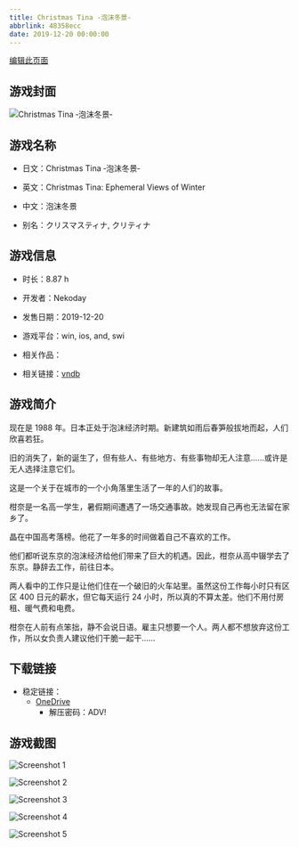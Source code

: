 ```yaml
---
title: Christmas Tina ‐泡沫冬景‐
abbrlink: 48358ecc
date: 2019-12-20 00:00:00
---
```

[编辑此页面](https://github.com/ACG-3/ADV3-source/blob/main/source/_posts/games/%E6%B3%A1%E6%B2%AB.md)

## 游戏封面

![Christmas Tina ‐泡沫冬景‐](https://pan.timero.xyz/d/onedrive/img_lib_001/%E6%B3%A1%E6%B2%AB_cover.avif)


## 游戏名称

- 日文：Christmas Tina ‐泡沫冬景‐
- 英文：Christmas Tina: Ephemeral Views of Winter
- 中文：泡沫冬景

- 别名：クリスマスティナ, クリティナ


## 游戏信息

- 时长：8.87 h
- 开发者：Nekoday
- 发售日期：2019-12-20
- 游戏平台：win, ios, and, swi
- 相关作品：

- 相关链接：[vndb](https://vndb.org/v24208)


## 游戏简介

现在是 1988 年。日本正处于泡沫经济时期。新建筑如雨后春笋般拔地而起，人们欣喜若狂。

旧的消失了，新的诞生了，但有些人、有些地方、有些事物却无人注意......或许是无人选择注意它们。

这是一个关于在城市的一个小角落里生活了一年的人们的故事。

柑奈是一名高一学生，暑假期间遭遇了一场交通事故。她发现自己再也无法留在家乡了。

晶在中国高考落榜。他花了一年多的时间做着自己不喜欢的工作。

他们都听说东京的泡沫经济给他们带来了巨大的机遇。因此，柑奈从高中辍学去了东京。静辞去工作，前往日本。

两人看中的工作只是让他们住在一个破旧的火车站里。虽然这份工作每小时只有区区 400 日元的薪水，但它每天运行 24 小时，所以真的不算太差。他们不用付房租、暖气费和电费。

柑奈在人前有点笨拙，静不会说日语。雇主只想要一个人。两人都不想放弃这份工作，所以女负责人建议他们干脆一起干......




## 下载链接

- 稳定链接：
    - [OneDrive](https://pan.timero.xyz/onedrive/adv_lib_001/%E6%B3%A1%E6%B2%AB)
        - 解压密码：ADV!



## 游戏截图


![Screenshot 1](https://pan.timero.xyz/d/onedrive/img_lib_001/%E6%B3%A1%E6%B2%AB_Screenshot_1.avif)

![Screenshot 2](https://pan.timero.xyz/d/onedrive/img_lib_001/%E6%B3%A1%E6%B2%AB_Screenshot_2.avif)

![Screenshot 3](https://pan.timero.xyz/d/onedrive/img_lib_001/%E6%B3%A1%E6%B2%AB_Screenshot_3.avif)

![Screenshot 4](https://pan.timero.xyz/d/onedrive/img_lib_001/%E6%B3%A1%E6%B2%AB_Screenshot_4.avif)

![Screenshot 5](https://pan.timero.xyz/d/onedrive/img_lib_001/%E6%B3%A1%E6%B2%AB_Screenshot_5.avif)

